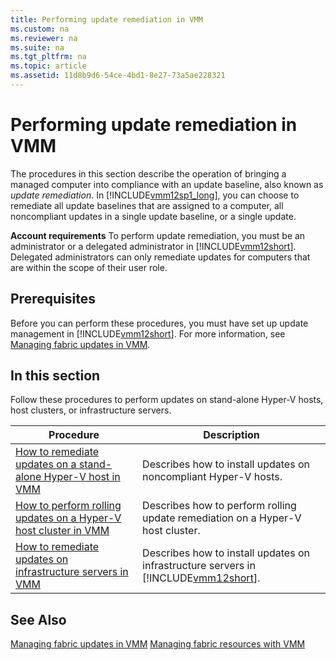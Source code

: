 ```yaml
---
title: Performing update remediation in VMM
ms.custom: na
ms.reviewer: na
ms.suite: na
ms.tgt_pltfrm: na
ms.topic: article
ms.assetid: 11d8b9d6-54ce-4bd1-8e27-73a5ae228321
---
```

# Performing update remediation in VMM
The procedures in this section describe the operation of bringing a managed computer into compliance with an update baseline, also known as *update remediation*. In [!INCLUDE[vmm12sp1_long](../../Token/vmm12sp1_long_md.md)], you can choose to remediate all update baselines that are assigned to a computer, all noncompliant updates in a single update baseline, or a single update.

**Account requirements** To perform update remediation, you must be an administrator or a delegated administrator in [!INCLUDE[vmm12short](../../Token/vmm12short_md.md)]. Delegated administrators can only remediate updates for computers that are within the scope of their user role.

## Prerequisites
Before you can perform these procedures, you must have set up update management in [!INCLUDE[vmm12short](../../Token/vmm12short_md.md)]. For more information, see [Managing fabric updates in VMM](Managing-fabric-updates-in-VMM.md).

## In this section
Follow these procedures to perform updates on stand\-alone Hyper\-V hosts, host clusters, or infrastructure servers.

|Procedure|Description|
|-------------|---------------|
|[How to remediate updates on a stand-alone Hyper-V host in VMM](How-to-remediate-updates-on-a-stand-alone-Hyper-V-host-in-VMM.md)|Describes how to install updates on noncompliant Hyper\-V hosts.|
|[How to perform rolling updates on a Hyper-V host cluster in VMM](How-to-perform-rolling-updates-on-a-Hyper-V-host-cluster-in-VMM.md)|Describes how to perform rolling update remediation on a Hyper\-V host cluster.|
|[How to remediate updates on infrastructure servers in VMM](How-to-remediate-updates-on-infrastructure-servers-in-VMM.md)|Describes how to install updates on infrastructure servers in [!INCLUDE[vmm12short](../../Token/vmm12short_md.md)].|

## See Also
[Managing fabric updates in VMM](Managing-fabric-updates-in-VMM.md)
[Managing fabric resources with VMM](Managing-fabric-resources-with-VMM.md)



